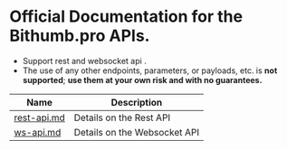 # Official Documentation for the Bithumb.pro APIs.
- Support rest and websocket api .
- The use of any other  endpoints, parameters, or payloads, etc. is **not supported**; **use them at your own risk and with no guarantees.**

| Name                                                         | Description                    |
| ------------------------------------------------------------ | ------------------------------ |
| [rest-api.md](https://github.com/bithumb-pro/bithumb.pro-official-api-docs/blob/master/rest-api.md) | Details on the Rest API |
| [ws-api.md](https://github.com/bithumb-pro/bithumb.pro-official-api-docs/blob/master/ws-api.md) | Details on the Websocket API |
